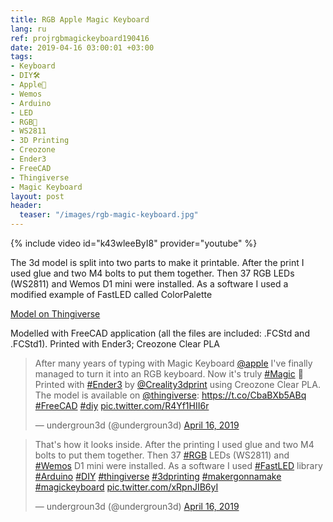 ```yaml
---
title: RGB Apple Magic Keyboard
lang: ru
ref: projrgbmagickeyboard190416
date: 2019-04-16 03:00:01 +03:00
tags:
- Keyboard
- DIY🛠
- Apple🍎
- Wemos
- Arduino
- LED
- RGB🌈
- WS2811
- 3D Printing
- Creozone
- Ender3
- FreeCAD
- Thingiverse
- Magic Keyboard
layout: post
header:
  teaser: "/images/rgb-magic-keyboard.jpg"
---
```


{% include video id="k43wleeByI8" provider="youtube" %}

The 3d model is split into two parts to make it printable. After the print I used glue and two M4 bolts to put them together. Then 37 RGB LEDs (WS2811) and Wemos D1 mini were installed. As a software I used a modified example of FastLED called ColorPalette

[Model on Thingiverse](https://www.thingiverse.com/thing:3568383)

Modelled with FreeCAD application (all the files are included: .FCStd and .FCStd1). Printed with Ender3; Creozone Clear PLA

<blockquote class="twitter-tweet"><p lang="en" dir="ltr">After many years of typing with Magic Keyboard <a href="https://twitter.com/Apple?ref_src=twsrc%5Etfw">@apple</a> I&#39;ve finally managed to turn it into an RGB keyboard. Now it&#39;s truly <a href="https://twitter.com/hashtag/Magic?src=hash&amp;ref_src=twsrc%5Etfw">#Magic</a> 🙌 Printed with <a href="https://twitter.com/hashtag/Ender3?src=hash&amp;ref_src=twsrc%5Etfw">#Ender3</a> by <a href="https://twitter.com/Creality3dprint?ref_src=twsrc%5Etfw">@Creality3dprint</a> using Creozone Clear PLA. The model is available on <a href="https://twitter.com/thingiverse?ref_src=twsrc%5Etfw">@thingiverse</a>: <a href="https://t.co/CbaBXb5ABq">https://t.co/CbaBXb5ABq</a> <a href="https://twitter.com/hashtag/FreeCAD?src=hash&amp;ref_src=twsrc%5Etfw">#FreeCAD</a> <a href="https://twitter.com/hashtag/diy?src=hash&amp;ref_src=twsrc%5Etfw">#diy</a> <a href="https://t.co/R4Yf1HII6r">pic.twitter.com/R4Yf1HII6r</a></p>&mdash; undergroun3d (@undergroun3d) <a href="https://twitter.com/undergroun3d/status/1118228995672244224?ref_src=twsrc%5Etfw">April 16, 2019</a></blockquote> <script async src="https://platform.twitter.com/widgets.js" charset="utf-8"></script>

<blockquote class="twitter-tweet"><p lang="en" dir="ltr">That&#39;s how it looks inside. After the printing I used glue and two M4 bolts to put them together. Then 37 <a href="https://twitter.com/hashtag/RGB?src=hash&amp;ref_src=twsrc%5Etfw">#RGB</a> LEDs (WS2811) and <a href="https://twitter.com/hashtag/Wemos?src=hash&amp;ref_src=twsrc%5Etfw">#Wemos</a> D1 mini were installed. As a software I used <a href="https://twitter.com/hashtag/FastLED?src=hash&amp;ref_src=twsrc%5Etfw">#FastLED</a> library <a href="https://twitter.com/hashtag/Arduino?src=hash&amp;ref_src=twsrc%5Etfw">#Arduino</a> <a href="https://twitter.com/hashtag/DIY?src=hash&amp;ref_src=twsrc%5Etfw">#DIY</a> <a href="https://twitter.com/hashtag/thingiverse?src=hash&amp;ref_src=twsrc%5Etfw">#thingiverse</a> <a href="https://twitter.com/hashtag/3dprinting?src=hash&amp;ref_src=twsrc%5Etfw">#3dprinting</a> <a href="https://twitter.com/hashtag/makergonnamake?src=hash&amp;ref_src=twsrc%5Etfw">#makergonnamake</a> <a href="https://twitter.com/hashtag/magickeyboard?src=hash&amp;ref_src=twsrc%5Etfw">#magickeyboard</a> <a href="https://t.co/xRpnJIB6yI">pic.twitter.com/xRpnJIB6yI</a></p>&mdash; undergroun3d (@undergroun3d) <a href="https://twitter.com/undergroun3d/status/1118229003146543104?ref_src=twsrc%5Etfw">April 16, 2019</a></blockquote> <script async src="https://platform.twitter.com/widgets.js" charset="utf-8"></script>
